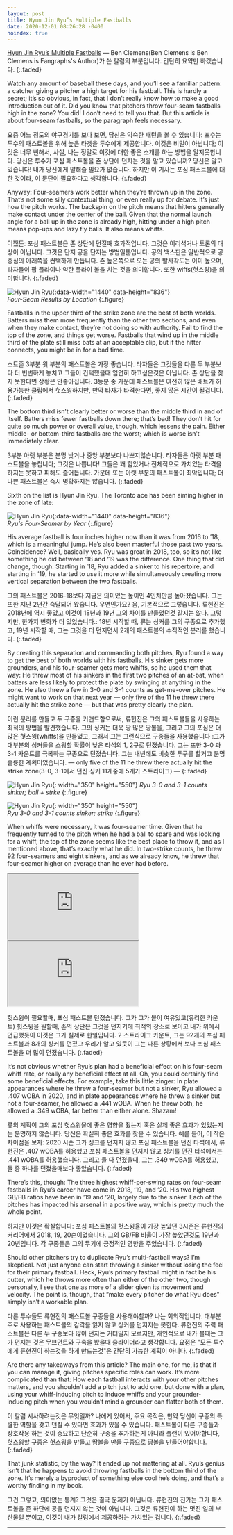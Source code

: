 ```yaml
---
layout: post
title: Hyun Jin Ryu’s Multiple Fastballs
date: 2020-12-01 08:26:28 -0400
noindex: true
---
```


[Hyun Jin Ryu’s Multiple Fastballs](https://blogs.fangraphs.com/hyun-jin-ryus-multiple-fastballs/) &mdash; Ben Clemens(Ben Clemens is Ben Clemens is Fangraphs's Author)가 쓴 칼럼의 부분입니다. 간단히 요약만 하겠습니다.
{:.faded}   

Watch any amount of baseball these days, and you’ll see a familiar pattern: a catcher giving a pitcher a high target for his fastball. This is hardly a secret; it’s so obvious, in fact, that I don’t really know how to make a good introduction out of it. Did you know that pitchers throw four-seam fastballs high in the zone? You did! I don’t need to tell you that. But this article is about four-seam fastballs, so the paragraph feels necessary.

요즘 어느 정도의 야구경기를 보다 보면, 당신은 익숙한 패턴을 볼 수 있습니다: 포수는 투수의 패스트볼을 위해 높은 타겟을 투수에게 제공합니다. 이것은 비밀이 아닙니다; 이것은 너무 뻔해서, 사실, 나는 정말로 이것에 대한 좋은 소개를 하는 방법을 알지못합니다. 당신은 투수가 포심 패스트볼을 존 상단에 던지는 것을 알고 있습니까? 당신은 알고있습니다! 내가 당신에게 말해줄 필요가 없습니다. 하지만 이 기사는 포심 패스트볼에 대한 것이라, 이 문단이 필요하다고 생각합니다.
{:.faded}

Anyway: Four-seamers work better when they’re thrown up in the zone. That’s not some silly contextual thing, or even really up for debate. It’s just how the pitch works. The backspin on the pitch means that hitters generally make contact under the center of the ball. Given that the normal launch angle for a ball up in the zone is already high, hitting under a high pitch means pop-ups and lazy fly balls. It also means whiffs.

어쨌든: 포심 패스트볼은 존 상단에 던질때 효과적입니다. 그것은 어리석거나 토론의 대상이 아닙니다. 그것은 단지 공을 단지는 방법일뿐입니다. 공의 백스핀은 일반적으로 공 중심의 아래쪽을 컨택하게 만듭니다. 존 높은쪽으로 오는 공의 발사각도는 이미 높으며, 타자들이 팝 플라이나 약한 플라이 볼을 치는 것을 의미합니다. 또한 wiffs(헛스윙)을 의미합니다.
{:.faded}

![Hyun Jin Ryu](/image/hyunjinryu1.png){:data-width="1440" data-height="836"}   
*Four-Seam Results by Location*
{:.figure}

Fastballs in the upper third of the strike zone are the best of both worlds. Batters miss them more frequently than the other two sections, and even when they make contact, they’re not doing so with authority. Fail to find the top of the zone, and things get worse. Fastballs that wind up in the middle third of the plate still miss bats at an acceptable clip, but if the hitter connects, you might be in for a bad time.

스트존 3부분 윗 부분의 패스트볼은 가장 좋습니다. 타자들은 그것들을 다른 두 부분보다 더 빈번하게 놓치고 그들이 컨택했을때 엄연히 하고싶은것은 아닙니다. 존 상단을 찾지 못한다면 상황은 안좋아집니다. 3등분 중 가운데 패스트볼은 여전히 많은 배트가 허용가능한 클립에서 헛스윙하지만, 만약 타자가 타격한다면, 좋지 않은 시간이 될겁니다.
{:.faded}

The bottom third isn’t clearly better or worse than the middle third in and of itself. Batters miss fewer fastballs down there; that’s bad! They don’t hit for quite so much power or overall value, though, which lessens the pain. Either middle- or bottom-third fastballs are the worst; which is worse isn’t immediately clear.

3부분 아랫 부분은 분명 낫거나 중앙 부분보다 나쁘지않습니다. 타자들은 아랫 부분 패스트볼을 놓칩니다; 그것은 나쁩니다! 그들은 꽤 힘있거나 전체적으로 가치있는 타격을 하지는 못하고 피해도 줄어듭니다. 가운데 또는 아랫 부분의 패스트볼이 최악입니다; 더 나쁜 패스트볼은 즉시 명확하지는 않습니다.
{:.faded}

Sixth on the list is Hyun Jin Ryu. The Toronto ace has been aiming higher in the zone of late:

![Hyun Jin Ryu](/image/hyunjinryu2.png){:data-width="1440" data-height="836"}   
*Ryu's Four-Seamer by Year*
{:.figure}

His average fastball is four inches higher now than it was from 2016 to ’18, which is a meaningful jump. He’s also been masterful those past two years. Coincidence? Well, basically yes. Ryu was great in 2018, too, so it’s not like something he did between ‘18 and ‘19 was the difference. One thing that did change, though: Starting in ’18, Ryu added a sinker to his repertoire, and starting in ’19, he started to use it more while simultaneously creating more vertical separation between the two fastballs.

그의 패스트볼은 2016-18보다 지금은 의미있는 높이인 4인치만큼 높아졌습니다. 그는 또한 지난 2년간 숙달되어 왔습니다. 우연인가요? 음, 기본적으로 그렇습니다. 류현진은 2018년에 역시 좋았고 이것이 18년과 19년 그의 차이를 만들었던것 같지는 않다. 그렇지만, 한가지 변화가 더 있었습니다.: 18년 시작할 때, 류는 싱커를 그의 구종으로 추가했고, 19년 시작할 때, 그는 그것을 더 던지면서 2개의 패스트볼의 수직적인 분리를 했습니다.
{:.faded}

By creating this separation and commanding both pitches, Ryu found a way to get the best of both worlds with his fastballs. His sinker gets more grounders, and his four-seamer gets more whiffs, so he used them that way: He threw most of his sinkers in the first two pitches of an at-bat, when batters are less likely to protect the plate by swinging at anything in the zone. He also threw a few in 3–0 and 3–1 counts as get-me-over pitches. He might want to work on that next year — only five of the 11 he threw there actually hit the strike zone — but that was pretty clearly the plan.

이런 분리를 만들고 두 구종을 커맨드함으로써, 류현진은 그의 패스트볼들을 사용하는 최적의 방법을 발견했습니다. 그의 싱커는 더욱 땅 많은 땅볼을, 그리고 그의 포심은 더 많은 헛스윙(whiffs)을 만들었고, 그래서 그는 그런식으로 구종들을 사용했습니다 :그가 대부분의 싱커들을 스윙할 확률이 낮은 타석의 1, 2구로 던졌습니다. 그는 또한 3-0 과 3-1 카운트를 극복하는 구종으로 던졌습니다. 그는 내년에도 비슷한 투구를 할거고 분명 훌륭한 계획이었습니다. — only five of the 11 he threw there actually hit the strike zone(3-0, 3-1에서 던진 싱커 11개중에 5개가 스트라이크) —
{:.faded}


![Hyun Jin Ryu](/image/hyunjinryu3.png){: width="350" height="550"}
*Ryu 3-0 and 3-1 counts sinker; ball + strke*
{:.figure}

![Hyun Jin Ryu](/image/hyunjinryu5.png){: width="350" height="550"}    
*Ryu 3-0 and 3-1 counts sinker; strike*
{:.figure}



When whiffs were necessary, it was four-seamer time. Given that he frequently turned to the pitch when he had a ball to spare and was looking for a whiff, the top of the zone seems like the best place to throw it, and as I mentioned above, that’s exactly what he did. In two-strike counts, he threw 92 four-seamers and eight sinkers, and as we already know, he threw that four-seamer higher on average than he ever had before.

<iframe src="https://baseballsavant.mlb.com/illustrator/static?guid=e425bab7-9d2d-444d-bb56-cc255235ba51&scale=true"></iframe>
<iframe src="https://baseballsavant.mlb.com/illustrator/static?guid=e425bab7-9d2d-444d-bb56-cc255235ba51&scale=true"></iframe>

헛스윙이 필요할때, 포심 패스트볼 던졌습니다. 그가 그가 볼이 여유있고(유리한 카운트) 헛스윙을 원할때, 존의 상단은 그것을 던지기에 최적의 장소로 보이고 내가 위에서 언급했듯이 이것은 그가 실제로 한일입니다. 2 스트라이크 카운트, 그는 92개의 포심 패스트볼과 8개의 싱커를 던졌고 우리가 알고 있듯이 그는 다른 상황에서 보다 포심 패스트볼을 더 많이 던졌습니다.
{:.faded}

It’s not obvious whether Ryu’s plan had a beneficial effect on his four-seam whiff rate, or really any beneficial effect at all. Oh, you could certainly find some beneficial effects. For example, take this little zinger: In plate appearances where he threw a four-seamer but not a sinker, Ryu allowed a .407 wOBA in 2020, and in plate appearances where he threw a sinker but not a four-seamer, he allowed a .441 wOBA. When he threw both, he allowed a .349 wOBA, far better than either alone. Shazam!

류의 계획이 그의 포심 헛스윙율에 좋은 영향을 줬는지 혹은 실제 좋은 효과가 있었는지는 분명하지 않습니다. 당신은 확실히 좋은 효과를 찾을 수 있습니다. 예를 들어, 이 작은 차이점을 보자: 2020 시즌 그가 싱크를 던지지 않고 포심 패스트볼을 던진 타석에서, 류현진은 .407 wOBA를 허용했고 포심 패스트볼을 던지지 않고 싱커를 던진 타석에서는 .441 wOBA를 허용했습니다. 그리고 둘 다 던졌을때, 그는 .349 wOBA를 허용했고, 둘 중 하나를 던졌을때보다 좋았습니다.
{:.faded}

There’s this, though: The three highest whiff-per-swing rates on four-seam fastballs in Ryu’s career have come in 2018, ’19, and ’20. His two highest GB/FB ratios have been in ’19 and ’20, largely due to the sinker. Each of the pitches has impacted his arsenal in a positive way, which is pretty much the whole point.

하지만 이것은 확실합니다: 포심 패스트볼의 헛스윙율이 가장 높았던 3시즌은 류현진의 커리어에서 2018, 19, 20순이었습니다. 그의 GB/FB 비율이 가장 높았던것도 19년과 20년입니다. 각 구종들은 그의 무기에 긍정적인 영향을 주었습니다.
{:.faded}

Should other pitchers try to duplicate Ryu’s multi-fastball ways? I’m skeptical. Not just anyone can start throwing a sinker without losing the feel for their primary fastball. Heck, Ryu’s primary fastball might in fact be his cutter, which he throws more often than either of the other two, though personally, I see that one as more of a slider given its movement and velocity. The point is, though, that “make every pitcher do what Ryu does” simply isn’t a workable plan.

다른 투수들도 류현진의 패스트볼 구종들을 사용해야할까? 나는 회의적입니다. 대부분 주로 사용하는 패스트볼의 감각을 잃지 않고 싱커를 던지지는 못한다. 류현진의 주력 패스트볼은 다른 두 구종보다 많이 던지는 커터일지 모르지만, 개인적으로 내가 볼때는 그가 던지는 것은 무브먼트와 구속을 봤을때 슬라이더라고 생각합니다. 요점은 "모든 투수에게 류현진이 하는것을 하게 만드는것"은 간단히 가능한 계획이 아니다.
{:.faded}

Are there any takeaways from this article? The main one, for me, is that if you can manage it, giving pitches specific roles can work. It’s more complicated than that: How each fastball interacts with your other pitches matters, and you shouldn’t add a pitch just to add one, but done with a plan, using your whiff-inducing pitch to induce whiffs and your grounder-inducing pitch when you wouldn’t mind a grounder can flatter both of them.

이 칼럼 시사하려는것은 무엇일까? 나에게 있어서, 주요 목적은, 만약 당신이 구종의 특별한 역할을 갖고 던질 수 있다면 효과가 있을 수 있습니다. 패스트볼이 다른 구종들과 상호작용 하는 것이 중요하고 단순히 구종을 추가하는게 아니라 플랜이 있어야합니다, 헛스윙할 구종은 헛스윙을 만들고 땅볼을 만들 구종으로 땅볼을 만들어야합니다.
{:.faded}

That junk statistic, by the way? It ended up not mattering at all. Ryu’s genius isn’t that he happens to avoid throwing fastballs in the bottom third of the zone. It’s merely a byproduct of something else cool he’s doing, and that’s a worthy finding in my book.

그건 그렇고, 의미없는 통계? 그것은 결국 문제가 아닙니다. 류현진의 진가는 그가 패스트볼을 존 하단에 공을 던지지 않는 것이 아닙니다. 그것은 류현진이 하는 멋진 일의 부산물일 뿐이고, 이것이 내가 칼럼에서 제공하려는 가치있는 겁니다.
{:.faded}

---
